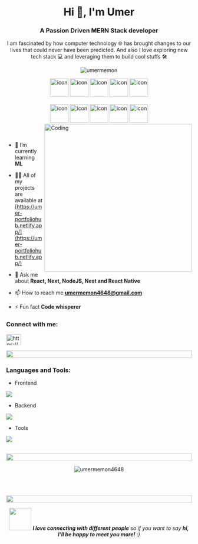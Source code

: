 <h1 align="center">Hi 👋, I'm Umer</h1>
<h3 align="center">A Passion Driven MERN Stack developer</h3>

<p align="center">I am fascinated by how computer technology 🌐 has brought changes to our lives that could never have been predicted. And also I love exploring new tech stack 💻 and leveraging them to build cool stuffs 🛠️</p>

<p align="center">

  <!--<img src="https://img.shields.io/badge/Languages-JavaScript | Typescript | Node | React -blue.svg" alt="umermemon's languages" /> -->
  <!--<br/>-->

 <img src="https://komarev.com/ghpvc/?username=supuna9&label=Profile%20views&color=0e75b6&style=flat" alt="umermemon" /> 
 <br/>

  <!--<img alt="Profile followers" src="https://img.shields.io/github/followers/umermemon4648"> -->

</p>

<div align="center">
   <img src="https://techstack-generator.vercel.app/ts-icon.svg" alt="icon" width="50" height="50" />
  <img src="https://techstack-generator.vercel.app/js-icon.svg" alt="icon"width="50" height="50" />
  <img src="https://techstack-generator.vercel.app/python-icon.svg" alt="icon" width="50" height="50" />
  <img src="https://techstack-generator.vercel.app/react-icon.svg" alt="icon" width="50" height="50" />
 <img src="https://techstack-generator.vercel.app/redux-icon.svg" alt="icon" width="50" height="50" />
</div>

<br>

<div align="center">
  <img src="https://techstack-generator.vercel.app/docker-icon.svg" alt="icon" width="50" height="50" />
  <img src="https://techstack-generator.vercel.app/aws-icon.svg" alt="icon" width="50" height="50" />
  <img src="https://techstack-generator.vercel.app/github-icon.svg" alt="icon" width="50" height="50" />
  <img src="https://techstack-generator.vercel.app/prettier-icon.svg" alt="icon" width="50" height="50" />
  <img src="https://techstack-generator.vercel.app/restapi-icon.svg" alt="icon" width="50" height="50" />
  <!--<img src="https://techstack-generator.vercel.app/graphql-icon.svg" alt="icon" width="50" height="50" />-->
</div>

<img align="right" alt="Coding" width="400" src="https://user-images.githubusercontent.com/74038190/229223263-cf2e4b07-2615-4f87-9c38-e37600f8381a.gif">
<br><br>

- 🌱 I’m currently learning **ML**

- 👨‍💻 All of my projects are available at [https://umer-portfoliohub.netlify.app/](https://umer-portfoliohub.netlify.app/)

- 💬 Ask me about **React, Next, NodeJS, Nest and React Native**

- 📫 How to reach me **umermemon4648@gmail.com**

- ⚡ Fun fact **Code whisperer**

<h3 align="left">Connect with me:</h3>
<p align="left">
<a href="https://linkedin.com/in/https://www.linkedin.com/in/m-umer-memon/" target="blank"><img align="center" src="https://raw.githubusercontent.com/rahuldkjain/github-profile-readme-generator/master/src/images/icons/Social/linked-in-alt.svg" alt="https://www.linkedin.com/in/m-umer-memon/" height="30" width="40" /></a>
</p>

<img src="https://i.imgur.com/dBaSKWF.gif" height="20" width="100%">

<h3 align="left">Languages and Tools:</h3>

- Frontend
<p align="left">
  <a href="https://skillicons.dev">
    <img src="https://skillicons.dev/icons?i=ts,js,react,nextjs,electron,redux,tailwind,materialui" />
  </a>
</p>

- Backend
<p align="left">
  <a href="https://skillicons.dev">
    <img src="https://skillicons.dev/icons?i=nodejs,express,nestjs,flask,scikitlearn" /> 
  </a>
</p>

<!--- Database-->
<!--<p align="left">-->
<!--  <a href="https://skillicons.dev">-->
<!--    <img src="https://skillicons.dev/icons?i=mongodb,mysql,postgresql" />-->
<!--  </a>-->
<!--</p>-->

- Tools
<p align="left">
  <a href="https://skillicons.dev">
    <img src="https://skillicons.dev/icons?i=git,github,docker,aws,vscode,postman,linux" />
  </a>
</p>

<br/>

<img src="https://i.imgur.com/dBaSKWF.gif" height="20" width="100%">

<!--<div  align="center">-->
<!--<p>&nbsp;<img src="https://github-readme-stats.vercel.app/api?username=umermemon4648&show_icons=true&locale=en&theme=one_dark_pro" alt="umermemon4648" /></p>-->
<!--<div/>-->

<div align="center">
<p><img align="center" src="https://github-readme-streak-stats.herokuapp.com/?user=umermemon4648&theme=one_dark_pro&hide_border=true" alt="umermemon4648" /></p>
<div/>

<!--<div align="center">-->
<!--<img src="https://github-readme-stats.vercel.app/api/top-langs?username=umermemon4648&show_icons=true&locale=en&layout=compact&theme=one_dark_pro" alt="umermemon4648" />-->
<!--<div/>-->

<br><br>

<img src="https://i.imgur.com/dBaSKWF.gif" height="20" width="100%">

<!--<h3 align="left">Activity:</h3>-->

<!--![Supuna97's Graph](https://github-readme-activity-graph.vercel.app/graph?username=umermemon4648&custom_title=Umer's%20GitHub%20Activity%20Graph&bg_color=0D1117&color=7F3FBF&line=7F3FBF&point=7F3FBF&area_color=FFFFFF&title_color=FFFFFF&area=true)-->
<!--<br><br>-->

<!--<img src="https://i.imgur.com/dBaSKWF.gif" height="20" width="100%">-->

<img src="https://media.giphy.com/media/LnQjpWaON8nhr21vNW/giphy.gif" width="60"> <em><b>I love connecting with different people</b> so if you want to say <b>hi, I'll be happy to meet you more!</b> :)</em>

<!--<br>-->
<!--<p align="right" > Created with 🧡 by <a href="https://umer-portfoliohub.netlify.app">Umer</a></p>-->
<!--<img src="https://i.imgur.com/dBaSKWF.gif" height="20" width="100%">-->
